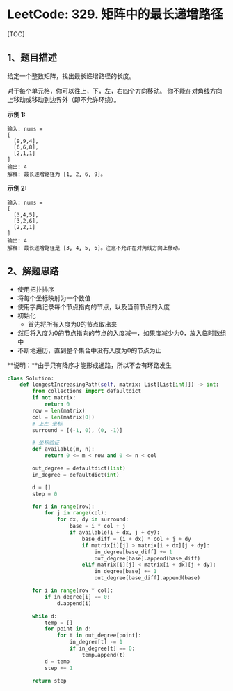 # LeetCode: 329. 矩阵中的最长递增路径

[TOC]

## 1、题目描述

给定一个整数矩阵，找出最长递增路径的长度。

对于每个单元格，你可以往上，下，左，右四个方向移动。 你不能在对角线方向上移动或移动到边界外（即不允许环绕）。

**示例 1:**

```
输入: nums = 
[
  [9,9,4],
  [6,6,8],
  [2,1,1]
] 
输出: 4 
解释: 最长递增路径为 [1, 2, 6, 9]。
```

**示例 2:**

```
输入: nums = 
[
  [3,4,5],
  [3,2,6],
  [2,2,1]
] 
输出: 4 
解释: 最长递增路径是 [3, 4, 5, 6]。注意不允许在对角线方向上移动。
```



## 2、解题思路

- 使用拓扑排序
- 将每个坐标映射为一个数值
- 使用字典记录每个节点指向的节点，以及当前节点的入度
- 初始化
  - 首先将所有入度为0的节点取出来
- 然后将入度为0的节点指向的节点的入度减一，如果度减少为0，放入临时数组中
- 不断地遍历，直到整个集合中没有入度为0的节点为止

**说明：**由于只有降序才能形成通路，所以不会有环路发生

```python
class Solution:
    def longestIncreasingPath(self, matrix: List[List[int]]) -> int:
        from collections import defaultdict
        if not matrix:
            return 0
        row = len(matrix)
        col = len(matrix[0])
        # 上左-坐标
        surround = [(-1, 0), (0, -1)]

        # 坐标验证
        def available(m, n):
            return 0 <= m < row and 0 <= n < col

        out_degree = defaultdict(list)
        in_degree = defaultdict(int)

        d = []
        step = 0

        for i in range(row):
            for j in range(col):
                for dx, dy in surround:
                    base = i * col + j
                    if available(i + dx, j + dy):
                        base_diff = (i + dx) * col + j + dy
                        if matrix[i][j] > matrix[i + dx][j + dy]:
                            in_degree[base_diff] += 1
                            out_degree[base].append(base_diff)
                        elif matrix[i][j] < matrix[i + dx][j + dy]:
                            in_degree[base] += 1
                            out_degree[base_diff].append(base)

        for i in range(row * col):
            if in_degree[i] == 0:
                d.append(i)

        while d:
            temp = []
            for point in d:
                for t in out_degree[point]:
                    in_degree[t] -= 1
                    if in_degree[t] == 0:
                        temp.append(t)
            d = temp
            step += 1

        return step
```

